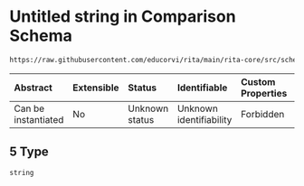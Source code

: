 # Untitled string in Comparison Schema

```txt
https://raw.githubusercontent.com/educorvi/rita/main/rita-core/src/schema/comparison.json#/properties/arguments/items/oneOf/5
```



| Abstract            | Extensible | Status         | Identifiable            | Custom Properties | Additional Properties | Access Restrictions | Defined In                                                                   |
| :------------------ | :--------- | :------------- | :---------------------- | :---------------- | :-------------------- | :------------------ | :--------------------------------------------------------------------------- |
| Can be instantiated | No         | Unknown status | Unknown identifiability | Forbidden         | Allowed               | none                | [comparison.json\*](../../src/schema/comparison.json "open original schema") |

## 5 Type

`string`
